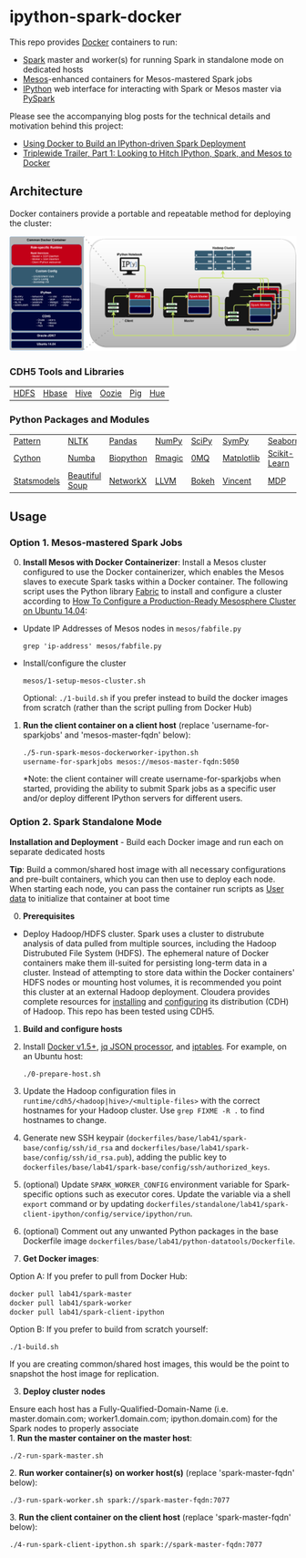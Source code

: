 # ipython-spark-docker

This repo provides [Docker](http://www.docker.io) containers to run:
  - [Spark](https://spark.apache.org) master and worker(s) for running Spark in standalone mode on dedicated hosts
  - [Mesos](http://mesos.apache.org)-enhanced containers for Mesos-mastered Spark jobs
  - [IPython](http://ipython.org) web interface for interacting with Spark or Mesos master via [PySpark](https://spark.apache.org/docs/0.9.0/python-programming-guide.html)

Please see the accompanying blog posts for the technical details and motivation behind this project:
  - <a href="http://lab41.github.io/blog/2015/04/13/ipython-on-spark-on-docker" target="_blank">Using Docker to Build an IPython-driven Spark Deployment</a>
  - <a href="http://lab41.github.io/blog/2015/07/28/triplewide-trailer-looking-to-rig-ipython" target="_blank">Triplewide Trailer, Part 1: Looking to Hitch IPython, Spark, and Mesos to Docker</a>

## Architecture
Docker containers provide a portable and repeatable method for deploying the cluster:
<p align="center">
    <img src="architecture/architecture-draw.io.png" alt="hadoop-docker-client connections">
</p>

### CDH5 Tools and Libraries

<table>
  <tr>
    <td><a href="http://hadoop.apache.org/" target="_blank">HDFS</a></td>
    <td><a href="http://hbase.apache.org/" target="_blank">Hbase</a></td>
    <td><a href="https://hive.apache.org/" target="_blank">Hive</a></td>
    <td><a href="http://oozie.apache.org/" target="_blank">Oozie</a></td>
    <td><a href="http://pig.apache.org/" target="_blank">Pig</a></td>
    <td><a href="http://gethue.com/" target="_blank">Hue</a></td>
  </tr>
</table>


### Python Packages and Modules

<table>
    <tr>
      <td><a href="http://www.clips.ua.ac.be/pattern" target="_blank">Pattern</a></td>
      <td><a href="http://nltk.org" target="_blank">NLTK</a></td>
      <td><a href="http://pandas.pydata.org" target="_blank">Pandas</a></td>
      <td><a href="http://www.numpy.org" target="_blank">NumPy</a></td>
      <td><a href="http://scipy.org" target="_blank">SciPy</a></td>
      <td><a href="http://sympy.org" target="_blank">SymPy</a></td>
      <td><a href="http://stanford.edu/~mwaskom/software/seaborn/" target="_blank">Seaborn</a></td>
    </tr>
    <tr>
      <td><a href="http://cython.org" target="_blank">Cython</a></td>
      <td><a href="http://numba.pydata.org" target="_blank">Numba</a></td>
      <td><a href="http://biopython.org" target="_blank">Biopython</a></td>
      <td><a href="http://ipython.org/ipython-doc/dev/config/extensions/rmagic.html" target="_blank">Rmagic</a></td>
      <td><a href="http://zeromq.org/bindings:python" target="_blank">0MQ</a></td>
      <td><a href="http://matplotlib.org/" target="_blank">Matplotlib</a></td>
      <td><a href="http://scikit-learn.org/" target="_blank">Scikit-Learn</a></td>
    </tr>
    <tr>
      <td><a href="http://statsmodels.sourceforge.net/" target="_blank">Statsmodels</a></td>
      <td><a href="http://www.crummy.com/software/BeautifulSoup/" target="_blank">Beautiful Soup</a></td>
      <td><a href="https://networkx.github.io/" target="_blank">NetworkX</a></td>
      <td><a href="http://numba.pydata.org/" target="_blank">LLVM</a></td>
      <td><a href="http://bokeh.pydata.org/" target="_blank">Bokeh</a></td>
      <td><a href="https://github.com/wrobstory/vincent" target="_blank">Vincent</a></td>
      <td><a href="http://mdp-toolkit.sourceforge.net/" target="_blank">MDP</a></td>
    </tr>
</table>


## Usage

### Option 1. Mesos-mastered Spark Jobs
0. <strong>Install Mesos with Docker Containerizer</strong>: Install a Mesos cluster configured to use the Docker containerizer, which enables the Mesos slaves to execute Spark tasks within a Docker container.  The following script uses the Python library [Fabric](http://www.fabfile.org/) to install and configure a cluster according to [How To Configure a Production-Ready Mesosphere Cluster on Ubuntu 14.04](https://www.digitalocean.com/community/tutorials/how-to-configure-a-production-ready-mesosphere-cluster-on-ubuntu-14-04):
  - Update IP Addresses of Mesos nodes in ```mesos/fabfile.py```
    <pre><code>grep 'ip-address' mesos/fabfile.py</code></pre>

  - Install/configure the cluster
    <pre><code>mesos/1-setup-mesos-cluster.sh</code></pre>
    Optional: ```./1-build.sh``` if you prefer instead to build the docker images from scratch (rather than the script pulling from Docker Hub)

1. <strong>Run the client container on a client host</strong> (replace 'username-for-sparkjobs' and 'mesos-master-fqdn' below): <pre><code>./5-run-spark-mesos-dockerworker-ipython.sh username-for-sparkjobs mesos://mesos-master-fqdn:5050</code></pre>
*Note: the client container will create username-for-sparkjobs when started, providing the ability to submit Spark jobs as a specific user and/or deploy different IPython servers for different users.



### Option 2. Spark Standalone Mode
**Installation and Deployment** - Build each Docker image and run each on separate dedicated hosts
<div><strong>Tip</strong>: Build a common/shared host image with all necessary configurations and pre-built containers, which you can then use to deploy each node. When starting each node, you can pass the container run scripts as <a href="http://docs.aws.amazon.com/AWSEC2/latest/UserGuide/user-data.html">User data</a> to initialize that container at boot time</div>

0. <strong>Prerequisites</strong>
  - Deploy Hadoop/HDFS cluster. Spark uses a cluster to distrubute analysis of data pulled from multiple sources, including the Hadoop Distrubuted File System (HDFS). The ephemeral nature of Docker containers make them ill-suited for persisting long-term data in a cluster. Instead of attempting to store data within the Docker containers' HDFS nodes or mounting host volumes, it is recommended you point this cluster at an external Hadoop deployment. Cloudera provides complete resources for [installing](http://www.cloudera.com/content/cloudera/en/documentation/cdh5/v5-0-0/CDH5-Installation-Guide/cdh5ig_cdh5_install.html) and [configuring](http://www.cloudera.com/content/cloudera/en/documentation/cdh5/v5-0-0/CDH5-Installation-Guide/cdh5ig_cdh5_cluster_deploy.html) its distribution (CDH) of Hadoop.  This repo has been tested using CDH5.

1. <strong>Build and configure hosts</strong>
  1. Install <a href="http://docs.docker.com/installation/ubuntulinux" target="_blank">Docker v1.5+</a>, <a href="http://packages.ubuntu.com/trusty/jq" target="_blank">jq JSON processor</a>, and <a href="http://packages.ubuntu.com/trusty/iptables" target="_blank">iptables</a>. For example, on an Ubuntu host:
    <pre><code>./0-prepare-host.sh</code></pre>
  2. Update the Hadoop configuration files in ```runtime/cdh5/<hadoop|hive>/<multiple-files>``` with the correct hostnames for your Hadoop cluster.  Use ```grep FIXME -R .``` to find hostnames to change.
  3. Generate new SSH keypair (```dockerfiles/base/lab41/spark-base/config/ssh/id_rsa``` and ```dockerfiles/base/lab41/spark-base/config/ssh/id_rsa.pub```), adding the public key to ```dockerfiles/base/lab41/spark-base/config/ssh/authorized_keys```.
  4. (optional) Update ```SPARK_WORKER_CONFIG``` environment variable for Spark-specific options such as executor cores.  Update the variable via a shell ```export``` command or by updating ```dockerfiles/standalone/lab41/spark-client-ipython/config/service/ipython/run```.
  5. (optional) Comment out any unwanted Python packages in the base Dockerfile image ```dockerfiles/base/lab41/python-datatools/Dockerfile```.

2. <strong>Get Docker images</strong>:
<div>Option A: If you prefer to pull from Docker Hub:
<pre><code>docker pull lab41/spark-master
docker pull lab41/spark-worker
docker pull lab41/spark-client-ipython</code></pre>
<div>Option B: If you prefer to build from scratch yourself:
<pre><code>./1-build.sh</code></pre>
<div>If you are creating common/shared host images, this would be the point to snapshot the host image for replication.</div>

3. <strong>Deploy cluster nodes</strong>
<div>Ensure each host has a Fully-Qualified-Domain-Name (i.e. master.domain.com; worker1.domain.com; ipython.domain.com) for the Spark nodes to properly associate</div>
  1. <strong>Run the master container on the master host</strong>: <pre><code>./2-run-spark-master.sh</code></pre>
  2. <strong>Run worker container(s) on worker host(s)</strong> (replace 'spark-master-fqdn' below): <pre><code>./3-run-spark-worker.sh spark://spark-master-fqdn:7077</code></pre>
  3. <strong>Run the client container on the client host</strong> (replace 'spark-master-fqdn' below): <pre><code>./4-run-spark-client-ipython.sh spark://spark-master-fqdn:7077</code></pre>

